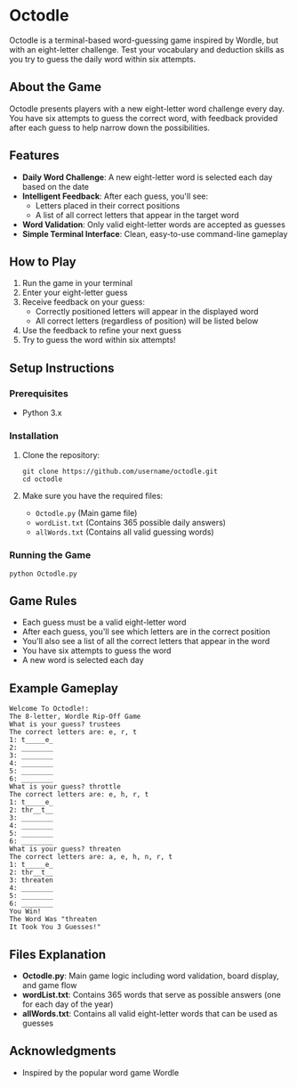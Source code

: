 # Octodle

Octodle is a terminal-based word-guessing game inspired by Wordle, but with an eight-letter challenge. Test your vocabulary and deduction skills as you try to guess the daily word within six attempts.

## About the Game

Octodle presents players with a new eight-letter word challenge every day. You have six attempts to guess the correct word, with feedback provided after each guess to help narrow down the possibilities.

## Features

- **Daily Word Challenge**: A new eight-letter word is selected each day based on the date
- **Intelligent Feedback**: After each guess, you'll see:
  - Letters placed in their correct positions
  - A list of all correct letters that appear in the target word
- **Word Validation**: Only valid eight-letter words are accepted as guesses
- **Simple Terminal Interface**: Clean, easy-to-use command-line gameplay

## How to Play

1. Run the game in your terminal
2. Enter your eight-letter guess
3. Receive feedback on your guess:
   - Correctly positioned letters will appear in the displayed word
   - All correct letters (regardless of position) will be listed below
4. Use the feedback to refine your next guess
5. Try to guess the word within six attempts!

## Setup Instructions

### Prerequisites
- Python 3.x

### Installation

1. Clone the repository:
   ```
   git clone https://github.com/username/octodle.git
   cd octodle
   ```

2. Make sure you have the required files:
   - `Octodle.py` (Main game file)
   - `wordList.txt` (Contains 365 possible daily answers)
   - `allWords.txt` (Contains all valid guessing words)

### Running the Game

```
python Octodle.py
```

## Game Rules

- Each guess must be a valid eight-letter word
- After each guess, you'll see which letters are in the correct position
- You'll also see a list of all the correct letters that appear in the word
- You have six attempts to guess the word
- A new word is selected each day

## Example Gameplay

```
Welcome To Octodle!:
The 8-letter, Wordle Rip-Off Game
What is your guess? trustees
The correct letters are: e, r, t
1: t_____e_
2: ________
3: ________
4: ________
5: ________
6: ________
What is your guess? throttle
The correct letters are: e, h, r, t
1: t_____e_
2: thr__t__
3: ________
4: ________
5: ________
6: ________
What is your guess? threaten
The correct letters are: a, e, h, n, r, t
1: t_____e_
2: thr__t__
3: threaten
4: ________
5: ________
6: ________
You Win!
The Word Was "threaten
It Took You 3 Guesses!"
```

## Files Explanation

- **Octodle.py**: Main game logic including word validation, board display, and game flow
- **wordList.txt**: Contains 365 words that serve as possible answers (one for each day of the year)
- **allWords.txt**: Contains all valid eight-letter words that can be used as guesses

## Acknowledgments

- Inspired by the popular word game Wordle